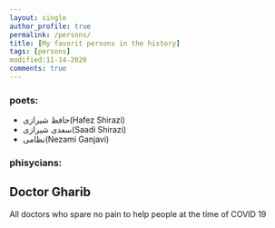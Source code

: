 ```yaml
---
layout: single
author_profile: true
permalink: /persons/
title: [My favorit persons in the history]
tags: [persons]
modified:11-14-2020
comments: true
---
```


### poets:
* حافظ شیرازی(Hafez Shirazi)
* سعدی شیرازی(Saadi Shirazi)
* نظامی(Nezami Ganjavi)

### phisycians:
Doctor Gharib
---
All doctors who spare no pain to help people at the time of COVID 19